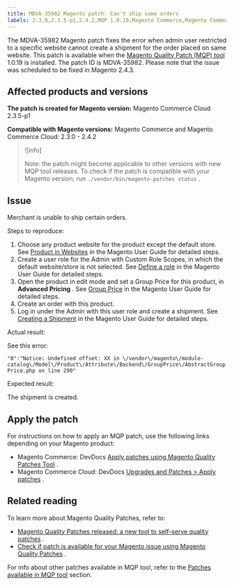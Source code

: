 ```yaml
---
title: MDVA-35982 Magento patch: Can't ship some orders
labels: 2.3.0,2.3.5-p1,2.4.2,MQP 1.0.19,Magento Commerce,Magento Commerce Cloud,Magento Quality Patches,orders,shipping,site,support tools
---
```


The MDVA-35982 Magento patch fixes the error when admin user restricted to a specific website cannot create a shipment for the order placed on same website. This patch is available when the [Magento Quality Patch (MQP) tool](https://support.magento.com/hc/en-us/articles/360047139492) 1.0.19 is installed. The patch ID is MDVA-35982. Please note that the issue was scheduled to be fixed in Magento 2.4.3.

## Affected products and versions

 **The patch is created for Magento version:** Magento Commerce Cloud 2.3.5-p1

 **Compatible with Magento versions:** Magento Commerce and Magento Commerce Cloud: 2.3.0 - 2.4.2

>![info]
>
>Note: the patch might become applicable to other versions with new MQP tool releases. To check if the patch is compatible with your Magento version, run `./vendor/bin/magento-patches status` .

## Issue

Merchant is unable to ship certain orders.

 <span class="wysiwyg-underline">Steps to reproduce:</span> 

1. Choose any product website for the product except the default store. See [Product in Websites](https://docs.magento.com/user-guide/catalog/settings-basic-websites.html) in the Magento User Guide for detailed steps.
1. Create a user role for the Admin with Custom Role Scopes, in which the default website/store is not selected. See [Define a role](https://docs.magento.com/user-guide/system/permissions-user-roles.html#define-a-role) in the Magento User Guide for detailed steps.
1. Open the product in edit mode and set a Group Price for this product, in **Advanced Pricing** . See [Group Price](https://docs.magento.com/user-guide/catalog/product-price-group.html) in the Magento User Guide for detailed steps.
1. Create an order with this product.
1. Log in under the Admin with this user role and create a shipment. See [Creating a Shipment](https://docs.magento.com/user-guide/sales/shipments-create.html) in the Magento User Guide for detailed steps.

 <span class="wysiwyg-underline">Actual result:</span> 

See this error:

 `"0":"Notice: Undefined offset: XX in \/vendor\/magento\/module-catalog\/Model\/Product\/Attribute\/Backend\/GroupPrice\/AbstractGroupPrice.php on line 290"` 

 <span class="wysiwyg-underline">Expected result:</span> 

The shipment is created.

## Apply the patch

For instructions on how to apply an MQP patch, use the following links depending on your Magento product:

* Magento Commerce: DevDocs [Apply patches using Magento Quality Patches Tool](https://devdocs.magento.com/guides/v2.4/comp-mgr/patching/mqp.html) .
* Magento Commerce Cloud: DevDocs [Upgrades and Patches > Apply patches](https://devdocs.magento.com/cloud/project/project-patch.html) .

## Related reading

To learn more about Magento Quality Patches, refer to:

* [Magento Quality Patches released: a new tool to self-serve quality patches](https://support.magento.com/hc/en-us/articles/360047139492) .
* [Check if patch is available for your Magento issue using Magento Quality Patches](https://support.magento.com/hc/en-us/articles/360047125252) .

For info about other patches available in MQP tool, refer to the [Patches available in MQP tool](https://support.magento.com/hc/en-us/sections/360010506631-Patches-available-in-MQP-tool-) section.